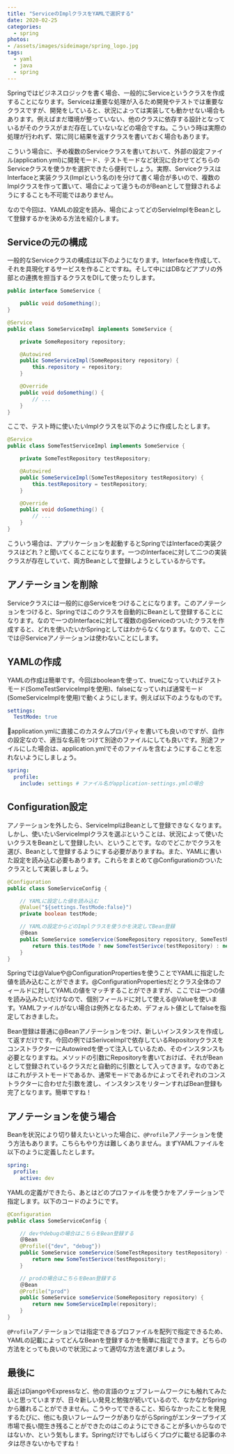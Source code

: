 ```yaml
---
title: "ServiceのImplクラスをYAMLで選択する"
date: 2020-02-25
categories: 
  - spring
photos:
- /assets/images/sideimage/spring_logo.jpg
tags:
  - yaml
  - java
  - spring
---
```


Springではビジネスロジックを書く場合、一般的にServiceというクラスを作成することになります。Serviceは重要な処理が入るため開発やテストでは重要なクラスですが、開発をしていると、状況によっては実装しても動かせない場合もあります。例えばまだ環境が整っていない、他のクラスに依存する設計となっているがそのクラスがまだ存在していないなどの場合ですね。こういう時は実際の処理が行われず、常に同じ結果を返すクラスを書いておく場合もあります。

こういう場合に、予め複数のServiceクラスを書いておいて、外部の設定ファイル(application.yml)に開発モード、テストモードなど状況に合わせてどちらのServiceクラスを使うかを選択できたら便利でしょう。実際、ServiceクラスはInterfaceと実装クラス(Implという名の)を分けて書く場合が多いので、複数のImplクラスを作って置いて、場合によって違うものがBeanとして登録されるようにすることも不可能ではありません。

なので今回は、YAMLの設定を読み、場合によってどのServieImplをBeanとして登録するかを決める方法を紹介します。

## Serviceの元の構成

一般的なServiceクラスの構成は以下のようになります。Interfaceを作成して、それを具現化するサービスを作ることですね。そして中にはDBなどアプリの外部との連携を担当するクラスをDIして使ったりします。

```java
public interface SomeService {

    public void doSomething();
}

@Service
public class SomeServiceImpl implements SomeService {

    private SomeRepository repository;

    @Autowired
    public SomeServiceImpl(SomeRepository repository) {
        this.repository = repository;
    }

    @Override
    public void doSomething() {
        // ...
    }
}
```

ここで、テスト時に使いたいImplクラスを以下のように作成したとします。

```java
@Service
public class SomeTestServiceImpl implements SomeService {

    private SomeTestRepository testRepository;

    @Autowired
    public SomeServiceImpl(SomeTestRepository testRepository) {
        this.testRepository = testRepository;
    }

    @Override
    public void doSomething() {
        // ...
    }
}
```

こういう場合は、アプリケーションを起動するとSpringではInterfaceの実装クラスはどれ？と聞いてくることになります。一つのInterfaceに対して二つの実装クラスが存在していて、両方Beanとして登録しようとしているからです。

## アノテーションを削除

Serviceクラスには一般的に@Serviceをつけることになります。このアノテーションをつけると、Springではこのクラスを自動的にBeanとして登録することになります。なので一つのInterfaceに対して複数の@Serviceのついたクラスを作成すると、どれを使いたいかSpringとしてはわからなくなります。なので、ここでは＠Serviceアノテーションは使わないことにします。

## YAMLの作成

YAMLの作成は簡単です。今回はbooleanを使って、trueになっていればテストモード(SomeTestServiceImplを使用)、falseになっていれば通常モード(SomeServiceImplを使用)で動くようにします。例えば以下のようなものです。

```yml
settings:
  TestMode: true
```

application.ymlに直接このカスタムプロパティを書いても良いのですが、自作の設定なので、適当な名前をつけて別途のファイルにしても良いです。別途ファイルにした場合は、application.ymlでそのファイルを含むようにすることを忘れないようにしましょう。

```yml
spring:
  profile:
    include: settings # ファイル名がapplication-settings.ymlの場合
```

## Configuration設定

アノテーションを外したら、ServiceImplはBeanとして登録できなくなります。しかし、使いたいServiceImplクラスを選ぶということは、状況によって使いたいクラスをBeanとして登録したい、ということです。なのでどこかでクラスを選び、Beanとして登録するようにする必要がありますね。また、YAMLに書いた設定を読み込む必要もあります。これらをまとめて@Configurationのついたクラスとして実装しましょう。

```java
@Configuration
public class SomeServiceConfig {

    // YAMLに設定した値を読み込む
    @Value("${settings.TestMode:false}")
    private boolean testMode;

    // YAMLの設定からどのImplクラスを使うかを決定してBean登録
    ＠Bean
    public SomeService someService(SomeRepository repository, SomeTestRepository testRepository) {
        return this.testMode ? new SomeTestSerivce(testRepository) : new SomeServiceImple(repository);
    }
}
```

Springでは@Valueや@ConfigurationPropertiesを使うことでYAMLに指定した値を読み込むことができます。@ConfigurationPropertiesだとクラス全体のフィールドに対してYAMLの値をマッチすることができますが、ここでは一つの値を読み込みたいだけなので、個別フィールドに対して使える@Valueを使います。YAMLファイルがない場合は例外となるため、デフォルト値としてfalseを指定しておきました。

Bean登録は普通に@Beanアノテーションをつけ、新しいインスタンスを作成して返すだけです。今回の例ではSerivceImplで依存しているRepositoryクラスをコンストラクターにAutowiredを使って注入しているため、そのインスタンスも必要となりますね。メソッドの引数にRepositoryを書いておけば、それがBeanとして登録されているクラスだと自動的に引数として入ってきます。なのであとはこれがテストモードであるか、通常モードであるかによってそれぞれのコンストラクターに合わせた引数を渡し、インスタンスをリターンすればBean登録も完了となります。簡単ですね！

## アノテーションを使う場合

Beanを状況により切り替えたいといった場合に、`@Profile`アノテーションを使う方法もあります。こちらもやり方は難しくありません。まずYAMLファイルを以下のように定義したとします。

```yml
spring:
  profile:
    active: dev
```

YAMLの定義ができたら、あとはどのプロファイルを使うかをアノテーションで指定します。以下のコードのようにです。

```java
@Configuration
public class SomeServiceConfig {

    // devやdebugの場合はこちらをBean登録する
    ＠Bean
    @Profile({"dev", "debug"})
    public SomeService someService(SomeTestRepository testRepository) {
        return new SomeTestSerivce(testRepository);
    }

    // prodの場合はこちらをBean登録する
    ＠Bean
    @Profile("prod")
    public SomeService someService(SomeRepository repository) {
        return new SomeServiceImple(repository);
    }
}
```

`@Profile`アノテーションでは指定できるプロファイルを配列で指定できるため、YAMLの記載によってどんなBeanを登録するかを簡単に指定できます。どちらの方法をとっても良いので状況によって適切な方法を選びましょう。

## 最後に

最近はDjangoやExpressなど、他の言語のウェブフレームワークにも触れてみたいと思っていますが、日々新しい発見と勉強が続いているので、なかなかSpringから離れることができません。こうやってできること、知らなかったことを発見するたびに、他にも良いフレームワークがありながらSpringがエンタープライズ市場で長い間生き残ることができたのはこのようにできることが多いからなのではないか、という気もします。Springだけでもしばらくブログに載せる記事のネタは尽きないかもですね！